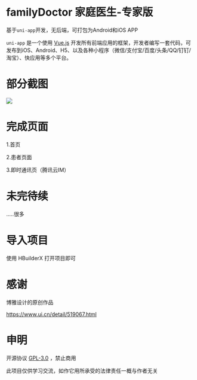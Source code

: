 # familyDoctor 家庭医生-专家版

基于`uni-app`开发，无后端，可打包为Android和iOS APP

 `uni-app` 是一个使用 [Vue.js](https://vuejs.org/) 开发所有前端应用的框架，开发者编写一套代码，可发布到iOS、Android、H5、以及各种小程序（微信/支付宝/百度/头条/QQ/钉钉/淘宝）、快应用等多个平台。 



# 部分截图

![](https://i.loli.net/2020/04/23/t4b7lq9FBuEfQoA.png)



# 完成页面

1.首页

2.患者页面

3.即时通讯页（腾讯云IM）



# 未完待续

.....很多



# 导入项目

使用 HBuilderX 打开项目即可




# 感谢

博雅设计的原创作品

https://www.ui.cn/detail/519067.html



# 申明

开源协议  [GPL-3.0](https://github.com/wzJun1/familyDoctor/blob/master/LICENSE)  ，禁止商用

此项目仅供学习交流，如作它用所承受的法律责任一概与作者无关
